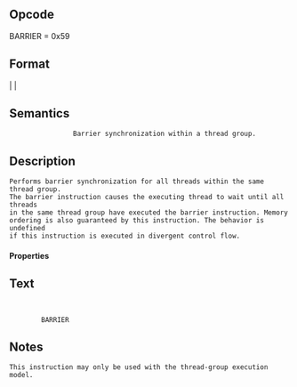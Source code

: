 <!---======================= begin_copyright_notice ============================

Copyright (C) 2020-2021 Intel Corporation

SPDX-License-Identifier: MIT

============================= end_copyright_notice ==========================-->

 

## Opcode

  BARRIER = 0x59

## Format

|
|


## Semantics




                    Barrier synchronization within a thread group.

## Description



    Performs barrier synchronization for all threads within the same thread group.
    The barrier instruction causes the executing thread to wait until all threads
    in the same thread group have executed the barrier instruction. Memory
    ordering is also guaranteed by this instruction. The behavior is undefined
    if this instruction is executed in divergent control flow.

#### Properties


## Text
```
    

        BARRIER
```



## Notes



    This instruction may only be used with the thread-group execution model.
